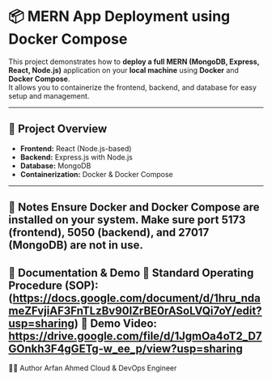 # 📦 MERN App Deployment using Docker Compose

This project demonstrates how to **deploy a full MERN (MongoDB, Express, React, Node.js)** application on your **local machine** using **Docker** and **Docker Compose**.  
It allows you to containerize the frontend, backend, and database for easy setup and management.

---

## 🧩 Project Overview

- **Frontend:** React (Node.js-based)
- **Backend:** Express.js with Node.js
- **Database:** MongoDB
- **Containerization:** Docker & Docker Compose

---

🧠 Notes
Ensure Docker and Docker Compose are installed on your system.
Make sure port 5173 (frontend), 5050 (backend), and 27017 (MongoDB) are not in use.
---

📝 Documentation & Demo
📘 Standard Operating Procedure (SOP): (https://docs.google.com/document/d/1hru_ndameZFvjiAF3FnTLzBv90IZrBE0rASoLVQi7oY/edit?usp=sharing)
🎥 Demo Video: https://drive.google.com/file/d/1JgmOa4oT2_D7GOnkh3F4gGETg-w_ee_p/view?usp=sharing
---

👨‍💻 Author
Arfan Ahmed
Cloud & DevOps Engineer
